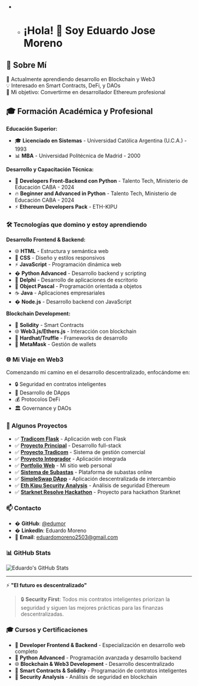 - - # ¡Hola! 👋 Soy Eduardo Jose Moreno

## 🚀 Sobre Mí

🌱 Actualmente aprendiendo desarrollo en Blockchain y Web3  
💡 Interesado en Smart Contracts, DeFi, y DAOs  
🎯 Mi objetivo: Convertirme en desarrollador Ethereum profesional

## 🎓 Formación Académica y Profesional

**Educación Superior:**
- 🎓 **Licenciado en Sistemas** - Universidad Católica Argentina (U.C.A.) - 1993
- 📊 **MBA** - Universidad Politécnica de Madrid - 2000

**Desarrollo y Capacitación Técnica:**
- 🐍 **Developers Front-Backend con Python** - Talento Tech, Ministerio de Educación CABA - 2024
- 🔥 **Beginner and Advanced in Python** - Talento Tech, Ministerio de Educación CABA - 2024
- ⚡ **Ethereum Developers Pack** - ETH-KIPU

### 🛠️ Tecnologías que domino y estoy aprendiendo

**Desarrollo Frontend & Backend:**
- 🌐 **HTML** - Estructura y semántica web
- 🎨 **CSS** - Diseño y estilos responsivos
- ⚡ **JavaScript** - Programación dinámica web
- � **Python Advanced** - Desarrollo backend y scripting
- 🔧 **Delphi** - Desarrollo de aplicaciones de escritorio
- 📱 **Object Pascal** - Programación orientada a objetos
- ☕ **Java** - Aplicaciones empresariales
- � **Node.js** - Desarrollo backend con JavaScript

**Blockchain Development:**
- 💎 **Solidity** - Smart Contracts
- 🌐 **Web3.js/Ethers.js** - Interacción con blockchain
- 🔨 **Hardhat/Truffle** - Frameworks de desarrollo
- 🦊 **MetaMask** - Gestión de wallets

### 🌐 Mi Viaje en Web3

Comenzando mi camino en el desarrollo descentralizado, enfocándome en:

- 🔒 Seguridad en contratos inteligentes
- 🚀 Desarrollo de DApps
- 💰 Protocolos DeFi
- 🏛️ Governance y DAOs

### 🚀 Algunos Proyectos

- ✅ [**Tradicom Flask**](https://github.com/edumor/tradicom-flask.git) - Aplicación web con Flask
- ✅ [**Proyecto Principal**](https://github.com/edumor/proyecto.git) - Desarrollo full-stack
- ✅ [**Proyecto Tradicom**](https://github.com/edumor/proyecto-tradicom.git) - Sistema de gestión comercial
- ✅ [**Proyecto Integrador**](https://github.com/edumor/proyecto-integrador.git) - Aplicación integrada
- ✅ [**Portfolio Web**](https://github.com/edumor/edumor.github.io.git) - Mi sitio web personal
- ✅ [**Sistema de Subastas**](https://github.com/edumor/Subasta.git) - Plataforma de subastas online
- ✅ [**SimpleSwap DApp**](https://github.com/edumor/simpleswap-dapp.git) - Aplicación descentralizada de intercambio
- ✅ [**Eth Kipu Security Analysis**](https://github.com/edumor/eth-kipu-modue5-secutiry-analysis.git) - Análisis de seguridad Ethereum
- ✅ [**Starknet Resolve Hackathon**](https://github.com/edumor/starknet-resolve-hackathon.git) - Proyecto para hackathon Starknet

### 📫 Contacto

- � **GitHub**: [@edumor](https://github.com/edumor)
- � **LinkedIn**: Eduardo Moreno
- 📧 **Email**: eduardomoreno2503@gmail.com

### 📊 GitHub Stats

![Eduardo's GitHub Stats](https://github-readme-stats.vercel.app/api?username=edumor&show_icons=true&theme=radical)

---

⚡ **"El futuro es descentralizado"**

> 🔒 **Security First**: Todos mis contratos inteligentes priorizan la seguridad y siguen las mejores prácticas para las finanzas descentralizadas.

### 🎓 Cursos y Certificaciones

- 🎯 **Developer Frontend & Backend** - Especialización en desarrollo web completo
- 🐍 **Python Advanced** - Programación avanzada y desarrollo backend
- 🌐 **Blockchain & Web3 Development** - Desarrollo descentralizado
- 💎 **Smart Contracts & Solidity** - Programación de contratos inteligentes
- 🔐 **Security Analysis** - Análisis de seguridad en blockchain
